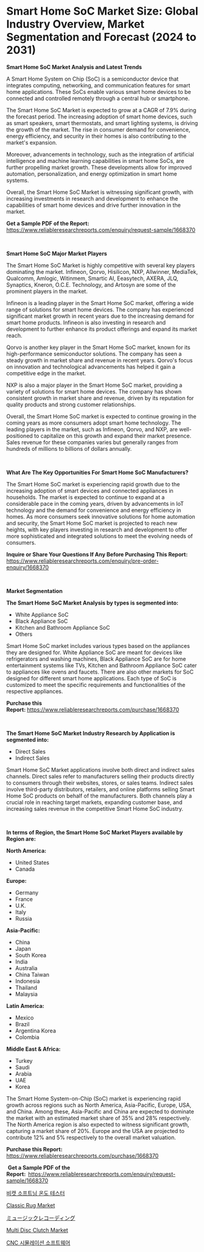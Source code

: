 <p><h1>Smart Home SoC Market Size: Global Industry Overview, Market Segmentation and Forecast (2024 to 2031)</h1></p><p><strong>Smart Home SoC Market Analysis and Latest Trends</strong></p>
<p><p>A Smart Home System on Chip (SoC) is a semiconductor device that integrates computing, networking, and communication features for smart home applications. These SoCs enable various smart home devices to be connected and controlled remotely through a central hub or smartphone.</p><p>The Smart Home SoC Market is expected to grow at a CAGR of 7.9% during the forecast period. The increasing adoption of smart home devices, such as smart speakers, smart thermostats, and smart lighting systems, is driving the growth of the market. The rise in consumer demand for convenience, energy efficiency, and security in their homes is also contributing to the market's expansion.</p><p>Moreover, advancements in technology, such as the integration of artificial intelligence and machine learning capabilities in smart home SoCs, are further propelling market growth. These developments allow for improved automation, personalization, and energy optimization in smart home systems.</p><p>Overall, the Smart Home SoC Market is witnessing significant growth, with increasing investments in research and development to enhance the capabilities of smart home devices and drive further innovation in the market.</p></p>
<p><strong>Get a Sample PDF of the Report:&nbsp;</strong> <a href="https://www.reliableresearchreports.com/enquiry/request-sample/1668370">https://www.reliableresearchreports.com/enquiry/request-sample/1668370</a></p>
<p>&nbsp;</p>
<p><strong>Smart Home SoC Major Market Players</strong></p>
<p><p>The Smart Home SoC Market is highly competitive with several key players dominating the market. Infineon, Qorvo, Hisilicon, NXP, Allwinner, MediaTek, Qualcomm, Amlogic, Witinmem, Smartic AI, Eeasytech, AXERA, JLQ, Synaptics, Kneron, O.C.E. Technology, and Artosyn are some of the prominent players in the market.</p><p>Infineon is a leading player in the Smart Home SoC market, offering a wide range of solutions for smart home devices. The company has experienced significant market growth in recent years due to the increasing demand for smart home products. Infineon is also investing in research and development to further enhance its product offerings and expand its market reach.</p><p>Qorvo is another key player in the Smart Home SoC market, known for its high-performance semiconductor solutions. The company has seen a steady growth in market share and revenue in recent years. Qorvo's focus on innovation and technological advancements has helped it gain a competitive edge in the market.</p><p>NXP is also a major player in the Smart Home SoC market, providing a variety of solutions for smart home devices. The company has shown consistent growth in market share and revenue, driven by its reputation for quality products and strong customer relationships.</p><p>Overall, the Smart Home SoC market is expected to continue growing in the coming years as more consumers adopt smart home technology. The leading players in the market, such as Infineon, Qorvo, and NXP, are well-positioned to capitalize on this growth and expand their market presence. Sales revenue for these companies varies but generally ranges from hundreds of millions to billions of dollars annually.</p></p>
<p>&nbsp;</p>
<p><strong>What Are The Key Opportunities For Smart Home SoC Manufacturers?</strong></p>
<p><p>The Smart Home SoC market is experiencing rapid growth due to the increasing adoption of smart devices and connected appliances in households. The market is expected to continue to expand at a considerable pace in the coming years, driven by advancements in IoT technology and the demand for convenience and energy efficiency in homes. As more consumers seek innovative solutions for home automation and security, the Smart Home SoC market is projected to reach new heights, with key players investing in research and development to offer more sophisticated and integrated solutions to meet the evolving needs of consumers.</p></p>
<p><strong>Inquire or Share Your Questions If Any Before Purchasing This Report:</strong> <a href="https://www.reliableresearchreports.com/enquiry/pre-order-enquiry/1668370">https://www.reliableresearchreports.com/enquiry/pre-order-enquiry/1668370</a></p>
<p>&nbsp;</p>
<p><strong>Market Segmentation</strong></p>
<p><strong>The Smart Home SoC Market Analysis by types is segmented into:</strong></p>
<p><ul><li>White Appliance SoC</li><li>Black Appliance SoC</li><li>Kitchen and Bathroom Appliance SoC</li><li>Others</li></ul></p>
<p><p>Smart Home SoC market includes various types based on the appliances they are designed for. White Appliance SoC are meant for devices like refrigerators and washing machines, Black Appliance SoC are for home entertainment systems like TVs, Kitchen and Bathroom Appliance SoC cater to appliances like ovens and faucets. There are also other markets for SoC designed for different smart home applications. Each type of SoC is customized to meet the specific requirements and functionalities of the respective appliances.</p></p>
<p><strong>Purchase this Report:&nbsp;</strong><a href="https://www.reliableresearchreports.com/purchase/1668370">https://www.reliableresearchreports.com/purchase/1668370</a></p>
<p>&nbsp;</p>
<p><strong>The Smart Home SoC Market Industry Research by Application is segmented into:</strong></p>
<p><ul><li>Direct Sales</li><li>Indirect Sales</li></ul></p>
<p><p>Smart Home SoC Market applications involve both direct and indirect sales channels. Direct sales refer to manufacturers selling their products directly to consumers through their websites, stores, or sales teams. Indirect sales involve third-party distributors, retailers, and online platforms selling Smart Home SoC products on behalf of the manufacturers. Both channels play a crucial role in reaching target markets, expanding customer base, and increasing sales revenue in the competitive Smart Home SoC industry.</p></p>
<p>&nbsp;</p>
<p><strong>In terms of Region, the Smart Home SoC Market Players available by Region are:</strong></p>
<p>
    <p> <strong> North America: </strong>
        <ul>
            <li>United States</li>
            <li>Canada</li>
        </ul>
        </p> 
    <p> <strong> Europe: </strong>
        <ul>
            <li>Germany</li>
            <li>France</li>
            <li>U.K.</li>
            <li>Italy</li>
            <li>Russia</li>
        </ul>
        </p> 
    <p> <strong> Asia-Pacific: </strong>
        <ul>
            <li>China</li>
            <li>Japan</li>
            <li>South Korea</li>
            <li>India</li>
            <li>Australia</li>
            <li>China Taiwan</li>
            <li>Indonesia</li>
            <li>Thailand</li>
            <li>Malaysia</li>
        </ul>
        </p> 
    <p> <strong> Latin America: </strong>
        <ul>
            <li>Mexico</li>
            <li>Brazil</li>
            <li>Argentina Korea</li>
            <li>Colombia</li>
        </ul>
        </p> 
    <p> <strong> Middle East & Africa: </strong>
        <ul>
            <li>Turkey</li>
            <li>Saudi</li>
            <li>Arabia</li>
            <li>UAE</li>
            <li>Korea</li>
        </ul>
    </p>
    </p>
<p><p>The Smart Home System-on-Chip (SoC) market is experiencing rapid growth across regions such as North America, Asia-Pacific, Europe, USA, and China. Among these, Asia-Pacific and China are expected to dominate the market with an estimated market share of 35% and 28% respectively. The North America region is also expected to witness significant growth, capturing a market share of 20%. Europe and the USA are projected to contribute 12% and 5% respectively to the overall market valuation.</p></p>
<p><strong>Purchase this Report: </strong><a href="https://www.reliableresearchreports.com/purchase/1668370">https://www.reliableresearchreports.com/purchase/1668370</a></p>
<p>&nbsp;<strong>Get a Sample PDF of the Report:&nbsp;&nbsp;</strong><a href="https://www.reliableresearchreports.com/enquiry/request-sample/1668370">https://www.reliableresearchreports.com/enquiry/request-sample/1668370</a></p>
<p><strong></strong></p>
<p><p><a href="https://github.com/vsckjg50460/Market-Research-Report-List-1/blob/main/360638213420.md">비캣 소프트닝 온도 테스터</a></p><p><a href="https://issuu.com/reportprime-2/docs/classic-rug-market-size-2030.pptx">Classic Rug Market</a></p><p><a href="https://github.com/lrlmopnhwd79300/Market-Research-Report-List-1/blob/main/462561014295.md">ミュージックレコーディング</a></p><p><a href="https://issuu.com/reportprime-2/docs/multi-disc-clutch-market-size-2030.pptx">Multi Disc Clutch Market</a></p><p><a href="https://github.com/GabrielBlanda5656/Market-Research-Report-List-1/blob/main/518243213421.md">CNC 시뮬레이션 소프트웨어</a></p></p>